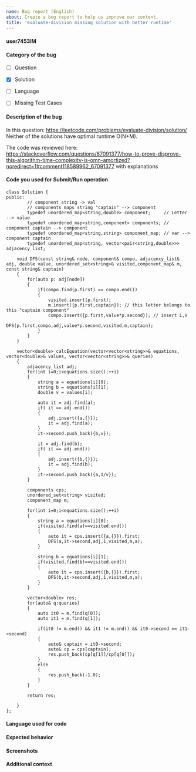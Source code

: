 ```yaml
---
name: Bug report (English)
about: Create a bug report to help us improve our content.
title: 'evaluate-division missing solution with better runtime'
---
```



#### user7453IM
<!-- Your LeetCode username -->


#### Category of the bug
- [ ] Question
- [x] Solution
- [ ] Language
- [ ] Missing Test Cases 


#### Description of the bug
In this question: https://leetcode.com/problems/evaluate-division/solution/
Neither of the solutions have optimal runtime O(N+M).

The code was reviewed here:
https://stackoverflow.com/questions/67091377/how-to-prove-disprove-this-algorithm-time-complexity-is-omn-amortized?noredirect=1#comment118589962_67091377
with explanations

#### Code you used for Submit/Run operation
<!-- 
Please make sure you wrap your code with ``` tags. 
Otherwise we may reject your request. 
-->

```
class Solution {
public:
        // component string -> val 
        // components maps string "captain" --> component
        typedef unordered_map<string,double> component;     // Letter --> value 
        typedef unordered_map<string,component> components; // component captain --> component
        typedef unordered_map<string,string> component_map; // var --> component captain
        typedef unordered_map<string, vector<pair<string,double>>> adjacency_list;
    
    void DFS(const string& node, component& compo, adjacency_list& adj, double value, unordered_set<string>& visited,component_map& m, const string& captain)
    {
        for(auto p: adj[node])
        {
            if(compo.find(p.first) == compo.end())
            {
                visited.insert(p.first);
                m.insert({p.first,captain}); // this letter belongs to this "captain component"
                compo.insert({p.first,value*p.second}); // insert L,V
                DFS(p.first,compo,adj,value*p.second,visited,m,captain);   
            }
        }   
    }
    
    vector<double> calcEquation(vector<vector<string>>& equations, vector<double>& values, vector<vector<string>>& queries)
    {
        adjacency_list adj;
        for(int i=0;i<equations.size();++i)
        {
            string a = equations[i][0];
            string b = equations[i][1];
            double v = values[i];
            
            auto it = adj.find(a);
            if( it == adj.end())
            {
                adj.insert({a,{}});
                it = adj.find(a);
            }
            it->second.push_back({b,v});
            
            it = adj.find(b);
            if( it == adj.end())
            {
                adj.insert({b,{}});
                it = adj.find(b);
            }
            it->second.push_back({a,1/v});
        }
        
        components cps;
        unordered_set<string> visited;
        component_map m;
        
        for(int i=0;i<equations.size();++i)
        {
            string a = equations[i][0];
            if(visited.find(a)==visited.end())
            {
                auto it = cps.insert({a,{}}).first;
                DFS(a,it->second,adj,1,visited,m,a);
            }
            
            string b = equations[i][1];
            if(visited.find(b)==visited.end())
            {
                auto it = cps.insert({b,{}}).first;
                DFS(b,it->second,adj,1,visited,m,a);
            }
        }
        
        vector<double> res;
        for(auto& q:queries)
        {
            auto it0 = m.find(q[0]);
            auto it1 = m.find(q[1]);
            
            if(it0 != m.end() && it1 != m.end() && it0->second == it1->second)
            {
                auto& captain = it0->second;
                auto& cp = cps[captain];
                res.push_back(cp[q[1]]/cp[q[0]]);
            }
            else
            {
                res.push_back(-1.0);
            }
        }
        
        return res;
        
    }
};
```

#### Language used for code
<!-- C++ -->


#### Expected behavior
<!-- A clear and concise description of what you expected to happen in
contrast with what actually happened. -->



#### Screenshots
<!-- If applicable, add screenshots to explain your issue. -->



#### Additional context
<!-- Add any other additional context about the bug. -->
